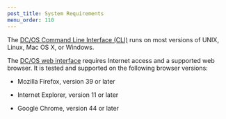 ```yaml
---
post_title: System Requirements
menu_order: 110
---
```

The [DC/OS Command Line Interface (CLI)][1] runs on most versions of UNIX, Linux, Mac OS X, or Windows.

The [DC/OS web interface][2] requires Internet access and a supported web browser. It is tested and supported on the following browser versions:

  * Mozilla Firefox, version 39 or later

  * Internet Explorer, version 11 or later

  * Google Chrome, version 44 or later

<!-- *   Apple Safari, version 8 or later -->

 [1]: /usage/cli/
 [2]: /usage/webinterface/